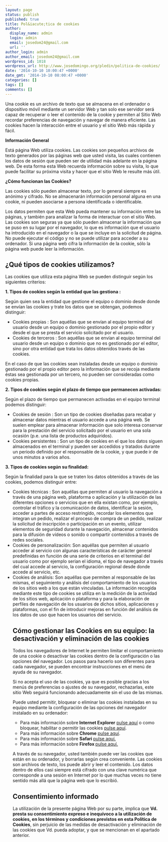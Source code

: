 ```yaml
---
layout: page
status: publish
published: true
title: Pol&iacute;tica de cookies
author:
  display_name: admin
  login: admin
  email: josedom24@gmail.com
  url: ''
author_login: admin
author_email: josedom24@gmail.com
wordpress_id: 1018
wordpress_url: http://www.josedomingo.org/pledin/politica-de-cookies/
date: '2014-10-10 10:00:47 +0000'
date_gmt: '2014-10-10 08:00:47 +0000'
categories: []
tags: []
comments: []
---
```

<div class="row marcoLiso texto">
<p>Una cookie es un archivo de texto que se almacena en el ordenador o dispositivo m&oacute;vil mediante un servidor Web y tan solo ese servidor ser&aacute; capaz de recuperar o leer el contenido de la cookie y permiten al Sitio Web recordar preferencias de navegaci&oacute;n y navegar de manera eficiente. Las cookies hacen la interacci&oacute;n entre el usuario y el sitio Web m&aacute;s r&aacute;pida y f&aacute;cil.</p>
<p><strong>Informaci&oacute;n General</strong></p>
<p>Est&aacute; p&aacute;gina Web utiliza cookies. Las cookies son peque&ntilde;os archivos de texto generados por las p&aacute;ginas web que usted visita, las cuales contienen los datos de sesi&oacute;n que pueden ser de utilidad m&aacute;s adelante en la p&aacute;gina web. De esta forma esta Web recuerda informaci&oacute;n sobre su visita, lo que puede facilitar su pr&oacute;xima visita y hacer que el sitio Web le resulte m&aacute;s &uacute;til.</p>
<p><strong>&iquest;C&oacute;mo funcionan las Cookies?</strong></p>
<p>Las cookies s&oacute;lo pueden almacenar texto, por lo general siempre es an&oacute;nimo y cifrado. No se almacenar&aacute;n informaci&oacute;n personal alguna en una cookie, ni pueden asociarse a persona identificada o identificable.</p>
<p>Los datos permiten que esta Web pueda mantener su informaci&oacute;n entre las p&aacute;ginas, y tambi&eacute;n para analizar la forma de interactuar con el sitio Web. Las cookies son seguras ya que s&oacute;lo pueden almacenar la informaci&oacute;n que se puso en su lugar por el navegador, lo que es informaci&oacute;n que el usuario ha introducido en el navegador o la que se incluye en la solicitud de p&aacute;gina. No puede ejecutar el c&oacute;digo y no se puede utilizar para acceder a su ordenador. Si una p&aacute;gina web cifra la informaci&oacute;n de la cookie, s&oacute;lo la p&aacute;gina web puede leer la informaci&oacute;n.</p>
<div class="row marcoLiso texto">
<h2>&iquest;Qu&eacute; tipos de cookies utilizamos?</h2>
<p>Las cookies que utiliza esta p&aacute;gina Web se pueden distinguir seg&uacute;n los siguientes criterios:</p>
<p><strong>1. Tipos de cookies seg&uacute;n la entidad que las gestiona :</strong></p>
<p>Seg&uacute;n quien sea la entidad que gestione el equipo o dominio desde donde se env&iacute;an las cookies y trate los datos que se obtengan, podemos distinguir:</p>
<ul>
<li>Cookies propias : Son aqu&eacute;llas que se env&iacute;an al equipo terminal del usuario desde un equipo o dominio gestionado por el propio editor y desde el que se presta el servicio solicitado por el usuario.</li>
<li>Cookies de terceros : Son aqu&eacute;llas que se env&iacute;an al equipo terminal del usuario desde un equipo o dominio que no es gestionado por el editor, sino por otra entidad que trata los datos obtenidos trav&eacute;s de las cookies.</li>
</ul>
<p>En el caso de que las cookies sean instaladas desde un equipo o dominio gestionado por el propio editor pero la informaci&oacute;n que se recoja mediante &eacute;stas sea gestionada por un tercero, no pueden ser consideradas como cookies propias.</p>
<p><strong>2. Tipos de cookies seg&uacute;n el plazo de tiempo que permanecen activadas:</strong></p>
<p>Seg&uacute;n el plazo de tiempo que permanecen activadas en el equipo terminal podemos distinguir:</p>
<ul>
<li>Cookies de sesi&oacute;n : Son un tipo de cookies dise&ntilde;adas para recabar y almacenar datos mientras el usuario accede a una p&aacute;gina web. Se suelen emplear para almacenar informaci&oacute;n que solo interesa conservar para la prestaci&oacute;n del servicio solicitado por el usuario en una sola ocasi&oacute;n (p.e. una lista de productos adquiridos).</li>
<li>Cookies persistentes : Son un tipo de cookies en el que los datos siguen almacenados en el terminal y pueden ser accedidos y tratados durante un periodo definido por el responsable de la cookie, y que puede ir de unos minutos a varios a&ntilde;os.</li>
</ul>
<p><strong>3. Tipos de cookies seg&uacute;n su finalidad:</strong></p>
<p>Seg&uacute;n la finalidad para la que se traten los datos obtenidos a trav&eacute;s de las cookies, podemos distinguir entre:</p>
<ul>
<li>Cookies t&eacute;cnicas : Son aqu&eacute;llas que permiten al usuario la navegaci&oacute;n a trav&eacute;s de una p&aacute;gina web, plataforma o aplicaci&oacute;n y la utilizaci&oacute;n de las diferentes opciones o servicios que en ella existan como, por ejemplo, controlar el tr&aacute;fico y la comunicaci&oacute;n de datos, identificar la sesi&oacute;n, acceder a partes de acceso restringido, recordar los elementos que integran un pedido, realizar el proceso de compra de un pedido, realizar la solicitud de inscripci&oacute;n o participaci&oacute;n en un evento, utilizar elementos de seguridad durante la navegaci&oacute;n, almacenar contenidos para la difusi&oacute;n de v&iacute;deos o sonido o compartir contenidos a trav&eacute;s de redes sociales.</li>
<li>Cookies de personalizaci&oacute;n: Son aqu&eacute;llas que permiten al usuario acceder al servicio con algunas caracter&iacute;sticas de car&aacute;cter general predefinidas en funci&oacute;n de una serie de criterios en el terminal del usuario como por ejemplo serian el idioma, el tipo de navegador a trav&eacute;s del cual accede al servicio, la configuraci&oacute;n regional desde donde accede al servicio, etc.</li>
<li>Cookies de an&aacute;lisis: Son aqu&eacute;llas que permiten al responsable de las mismas, el seguimiento y an&aacute;lisis del comportamiento de los usuarios de los sitios web a los que est&aacute;n vinculadas. La informaci&oacute;n recogida mediante este tipo de cookies se utiliza en la medici&oacute;n de la actividad de los sitios web, aplicaci&oacute;n o plataforma y para la elaboraci&oacute;n de perfiles de navegaci&oacute;n de los usuarios de dichos sitios, aplicaciones y plataformas, con el fin de introducir mejoras en funci&oacute;n del an&aacute;lisis de los datos de uso que hacen los usuarios del servicio.
<div class="row marcoLiso texto">
<h2></h2>
<h2>C&oacute;mo gestionar las Cookies en su equipo: la desactivaci&oacute;n y eliminaci&oacute;n de las cookies</h2>
<p>Todos los navegadores de Internet le permiten limitar el comportamiento de una cookie o desactivar las cookies dentro de la configuraci&oacute;n o las opciones del navegador. Los pasos para hacerlo son diferentes para cada navegador, se pueden encontrar instrucciones en el men&uacute; de ayuda de su navegador.</p>
<p>Si no acepta el uso de las cookies, ya que es posible gracias a los men&uacute;s de preferencias o ajustes de su navegador, rechazarlas, este sitio Web seguir&aacute; funcionando adecuadamente sin el uso de las mismas.</p>
<p>Puede usted permitir, bloquear o eliminar las cookies instaladas en su equipo mediante la configuraci&oacute;n de las opciones del navegador instalado en su ordenador:</p>
<ul>
<li>Para m&aacute;s informaci&oacute;n sobre<strong> Internet Explorer</strong> <a href="http://windows.microsoft.com/es-es/windows7/how-to-manage-cookies-in-internet-explorer-9">pulse aqu&iacute;</a> o como bloquear, habilitar o permitir las cookies <a href="http://windows.microsoft.com/es-es/windows7/how-to-manage-cookies-in-internet-explorer-9">pulse aqu&iacute;</a>.</li>
<li>Para m&aacute;s informaci&oacute;n sobre <strong>Chrome</strong> <a href="https://support.google.com/chrome/answer/95647?hl=es">pulse aqu&iacute;</a>.</li>
<li>Para m&aacute;s informaci&oacute;n sobre <strong>Safari </strong><a href="http://support.apple.com/kb/HT1677?viewlocale=es_ES&amp;locale=es_ES">pulse aqu&iacute;.</a></li>
<li>Para m&aacute;s informaci&oacute;n sobre <strong>Firefox </strong><a href="http://support.mozilla.org/es/kb/habilitar-y-deshabilitar-cookies-que-los-sitios-we">pulse aqu&iacute;.</a></li>
</ul>
<p>A trav&eacute;s de su navegador, usted tambi&eacute;n puede ver las cookies que est&aacute;n en su ordenador, y borrarlas seg&uacute;n crea conveniente. Las cookies son archivos de texto, los puede abrir y leer el contenido. Los datos dentro de ellos casi siempre est&aacute; cifrado con una clave num&eacute;rica que corresponde a una sesi&oacute;n en Internet por lo que muchas veces no tiene sentido m&aacute;s all&aacute; que la p&aacute;gina web que lo escribi&oacute;.</p>
</div>
<div class="row marcoLiso texto">
<h2>Consentimiento informado</h2>
<p>La utilizaci&oacute;n de la presente p&aacute;gina Web por su parte, implica que <strong>Vd. presta su consentimiento expreso e inequ&iacute;voco a la utilizaci&oacute;n de cookies, en los t&eacute;rminos y condiciones previstos en esta Pol&iacute;tica de Cookies</strong>, sin perjuicio de las medidas de desactivaci&oacute;n y eliminaci&oacute;n de las cookies que Vd. pueda adoptar, y que se mencionan en el apartado anterior.</p>
</div>
</li>
</ul>
</div>
</div>
